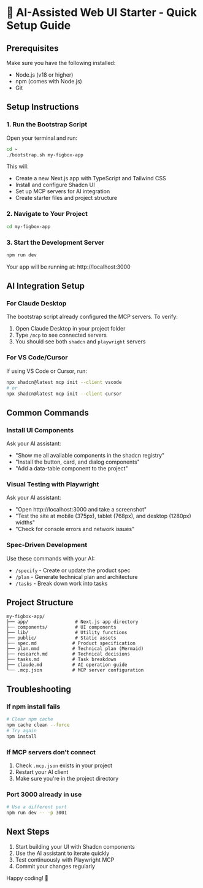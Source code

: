 # 🚀 AI-Assisted Web UI Starter - Quick Setup Guide

## Prerequisites
Make sure you have the following installed:
- Node.js (v18 or higher)
- npm (comes with Node.js)
- Git

## Setup Instructions

### 1. Run the Bootstrap Script
Open your terminal and run:

```bash
cd ~
./bootstrap.sh my-figbox-app
```

This will:
- Create a new Next.js app with TypeScript and Tailwind CSS
- Install and configure Shadcn UI
- Set up MCP servers for AI integration
- Create starter files and project structure

### 2. Navigate to Your Project
```bash
cd my-figbox-app
```

### 3. Start the Development Server
```bash
npm run dev
```

Your app will be running at: http://localhost:3000

## AI Integration Setup

### For Claude Desktop
The bootstrap script already configured the MCP servers. To verify:
1. Open Claude Desktop in your project folder
2. Type `/mcp` to see connected servers
3. You should see both `shadcn` and `playwright` servers

### For VS Code/Cursor
If using VS Code or Cursor, run:
```bash
npx shadcn@latest mcp init --client vscode
# or
npx shadcn@latest mcp init --client cursor
```

## Common Commands

### Install UI Components
Ask your AI assistant:
- "Show me all available components in the shadcn registry"
- "Install the button, card, and dialog components"
- "Add a data-table component to the project"

### Visual Testing with Playwright
Ask your AI assistant:
- "Open http://localhost:3000 and take a screenshot"
- "Test the site at mobile (375px), tablet (768px), and desktop (1280px) widths"
- "Check for console errors and network issues"

### Spec-Driven Development
Use these commands with your AI:
- `/specify` - Create or update the product spec
- `/plan` - Generate technical plan and architecture
- `/tasks` - Break down work into tasks

## Project Structure
```
my-figbox-app/
├── app/                 # Next.js app directory
├── components/          # UI components
├── lib/                 # Utility functions
├── public/              # Static assets
├── spec.md             # Product specification
├── plan.mmd            # Technical plan (Mermaid)
├── research.md         # Technical decisions
├── tasks.md            # Task breakdown
├── claude.md           # AI operation guide
└── .mcp.json           # MCP server configuration
```

## Troubleshooting

### If npm install fails
```bash
# Clear npm cache
npm cache clean --force
# Try again
npm install
```

### If MCP servers don't connect
1. Check `.mcp.json` exists in your project
2. Restart your AI client
3. Make sure you're in the project directory

### Port 3000 already in use
```bash
# Use a different port
npm run dev -- -p 3001
```

## Next Steps
1. Start building your UI with Shadcn components
2. Use the AI assistant to iterate quickly
3. Test continuously with Playwright MCP
4. Commit your changes regularly

Happy coding! 🎉
